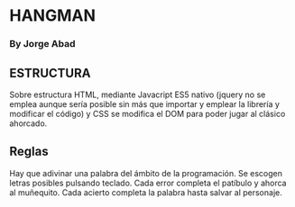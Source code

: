 
# HANGMAN

### By Jorge Abad

## ESTRUCTURA

Sobre estructura HTML, mediante Javacript ES5 nativo (jquery no se emplea aunque sería posible sin más que importar y emplear la librería y modificar el código) y CSS se modifica el DOM para poder jugar al clásico ahorcado.

## Reglas

Hay que adivinar una palabra del ámbito de la programación.
Se escogen letras posibles pulsando teclado.
Cada error completa el patíbulo y ahorca al muñequito.
Cada acierto completa la palabra hasta salvar al personaje.
